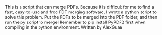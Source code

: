 This is a script that can merge PDFs. Because it is difficult for me to find a fast, easy-to-use and free PDF merging software, I wrote a python script to solve this problem.
Put the PDFs to be merged into the PDF folder, and then run the py script to merge!
Remember to pip install PyPDF2 first when compiling in the python environment.
Written by AlexGuan
